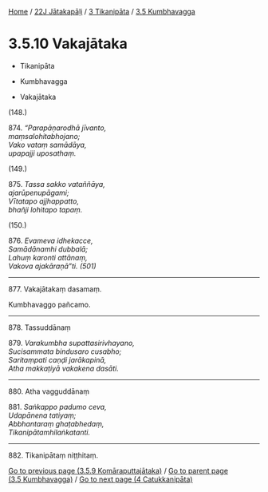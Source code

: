
[Home](/) / [22J Jātakapāḷi](../../../22J.md) / [3 Tikanipāta](../../3.md) / [3.5 Kumbhavagga](../3.5.md)

# 3.5.10 Vakajātaka

* Tikanipāta

* Kumbhavagga

* Vakajātaka

(148.)

874\. _“Parapāṇarodhā jīvanto,_  
_maṃsalohitabhojano;_  
_Vako vataṃ samādāya,_  
_upapajji uposathaṃ._  


(149.)

875\. _Tassa sakko vataññāya,_  
_ajarūpenupāgami;_  
_Vītatapo ajjhappatto,_  
_bhañji lohitapo tapaṃ._  


(150.)

876\. _Evameva idhekacce,_  
_Samādānamhi dubbalā;_  
_Lahuṃ karonti attānaṃ,_  
_Vakova ajakāraṇā”ti. (501)_  


---

877\. Vakajātakaṃ dasamaṃ.

  
Kumbhavaggo pañcamo.



---

878\. Tassuddānaṃ



879\. _Varakumbha supattasirivhayano,_  
_Sucisammata bindusaro cusabho;_  
_Saritaṃpati caṇḍi jarākapinā,_  
_Atha makkaṭiyā vakakena dasāti._  


---

880\. Atha vagguddānaṃ



881\. _Saṅkappo padumo ceva,_  
_Udapānena tatiyaṃ;_  
_Abbhantaraṃ ghaṭabhedaṃ,_  
_Tikanipātamhilaṅkatanti._  


---

882\. Tikanipātaṃ niṭṭhitaṃ.



[Go to previous page (3.5.9 Komāraputtajātaka)](3.5.9.md) / [Go to parent page (3.5 Kumbhavagga)](../3.5.md) / [Go to next page (4 Catukkanipāta)](../../4.md)



